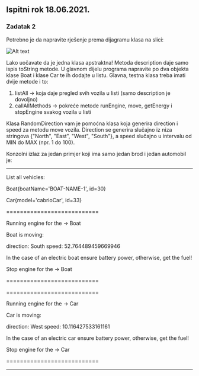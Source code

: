 ## Ispitni rok 18.06.2021.
### Zadatak 2

Potrebno je da napravite rješenje prema dijagramu klasa na slici:

![Alt text](/zadakak_2_18_06_21.png)

Lako uočavate da je jedna klasa apstraktna! Metoda description daje samo ispis toString metode. U glavnom dijelu programa napravite po dva objekta klase Boat i klase Car te ih dodajte u listu. Glavna, testna klasa treba imati dvije metode i to:

 1.   listAll → koja daje pregled svih vozila u listi (samo description je dovoljno)
 2.   callAllMethods → pokreće metode runEngine, move, getEnergy i stopEngine svakog vozila u listi

Klasa RandomDirection vam je pomoćna klasa koja generira direction i speed za metodu move vozila. Direction se generira slučajno iz niza stringova {"North", "East", "West", "South"}, a speed slučajno u intervalu od MIN do MAX (npr. 1 do 100).

Konzolni izlaz za jedan primjer koji ima samo jedan brod i jedan automobil je:

---
List all vehicles:

Boat{boatName='BOAT-NAME-1', id=30}

Car{model='cabrioCar', id=33}

===========================

Running engine for the -> Boat

Boat is moving:

direction: South	 speed: 52.764489459669946

In the case of an electric boat ensure battery power, otherwise, get the fuel!

Stop engine for the -> Boat

===========================

===========================

Running engine for the -> Car

Car is moving:

direction: West	 speed: 10.116427533161161

In the case of an electric car ensure battery power, otherwise, get the fuel!

Stop engine for the -> Car 

===========================

---




